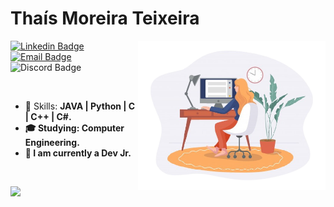 # Thaís Moreira Teixeira

<img align="right" width="300px" src="./bio.png" />

 [![Linkedin Badge](https://img.shields.io/badge/-LinkedIn-6633cc?style=flat-square&logo=Linkedin&logoColor=white&link=https://www.linkedin.com/in/tha-moreira/)](https://www.linkedin.com/in/tha-moreira/)
 [![Email Badge](https://img.shields.io/badge/-Email-6633cc?style=flat-square&logo=apple&logoColor=white&link=mailto:thamoreira@icloud.com/)](mailto:thamoreira@icloud.com")
 ![Discord Badge](https://img.shields.io/badge/Tha.Moreira%236692-6633cc?style=flat-square&logo=Discord&logoColor=white&link=https://www.linkedin.com/in/tha-moreira/)

<br>

- :rocket: Skills: <strong>JAVA | Python | C | C++ | C#. 
- :mortar_board: Studying: <strong>Computer Engineering.
- :briefcase: I am currently a Dev Jr.

<br>

<img
  align="left"
  height="165"
  src="https://github-readme-stats.vercel.app/api?username=ThaMoreira&count_private=true&show_icons=true&custom_title=GitHub%20Status&hide=issues&title_color=6633cc&icon_color=f7df1e&bg_color=ffffff00&text_color=7159c1&hide_border=true"
/>
